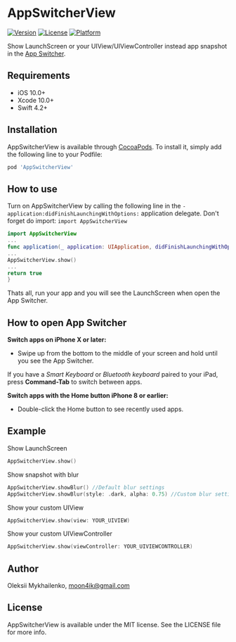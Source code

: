 # AppSwitcherView

[![Version](https://img.shields.io/cocoapods/v/AppSwitcherView.svg?style=flat)](https://cocoapods.org/pods/AppSwitcherView)
[![License](https://img.shields.io/cocoapods/l/AppSwitcherView.svg?style=flat)](https://cocoapods.org/pods/AppSwitcherView)
[![Platform](https://img.shields.io/cocoapods/p/AppSwitcherView.svg?style=flat)](https://cocoapods.org/pods/AppSwitcherView)

Show LaunchScreen or your UIView/UIViewController instead app snapshot in the [App Switcher](https://support.apple.com/en-us/HT202070).

## Requirements

- iOS 10.0+
- Xcode 10.0+
- Swift 4.2+

## Installation

AppSwitcherView is available through [CocoaPods](https://cocoapods.org). To install
it, simply add the following line to your Podfile:

```ruby
pod 'AppSwitcherView'
```

## How to use

Turn on AppSwitcherView by calling the following line in the ``- application:didFinishLaunchingWithOptions:`` application delegate. Don't forget do import: ``import AppSwitcherView``

```Swift
import AppSwitcherView
...
func application(_ application: UIApplication, didFinishLaunchingWithOptions launchOptions: [UIApplication.LaunchOptionsKey: Any]?) -> Bool {
...
AppSwitcherView.show()
...
return true
}
```

Thats all, run your app and you will see the LaunchScreen when open the App Switcher.

## How to open App Switcher

**Switch apps on iPhone X or later:**
- Swipe up from the bottom to the middle of your screen and hold until you see the App Switcher.

If you have a *Smart Keyboard* or *Bluetooth keyboard* paired to your iPad, press **Command-Tab** to switch between apps.

**Switch apps with the Home button iPhone 8 or earlier:**
- Double-click the Home button to see recently used apps.

## Example

Show LaunchScreen

```Swift
AppSwitcherView.show()
```

Show snapshot with blur

```Swift
AppSwitcherView.showBlur() //Default blur settings
AppSwitcherView.showBlur(style: .dark, alpha: 0.75) //Custom blur settings
```

Show your custom UIView

```Swift 
AppSwitcherView.show(view: YOUR_UIVIEW)
```

Show your custom UIViewController

```Swift
AppSwitcherView.show(viewController: YOUR_UIVIEWCONTROLLER)
```

## Author

Oleksii Mykhailenko, moon4ik@gmail.com

## License

AppSwitcherView is available under the MIT license. See the LICENSE file for more info.
